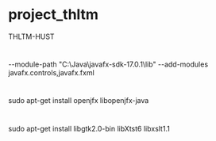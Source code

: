 # project_thltm
THLTM-HUST
#
--module-path "C:\Java\javafx-sdk-17.0.1\lib" --add-modules javafx.controls,javafx.fxml
#
sudo apt-get install openjfx libopenjfx-java
#
sudo apt-get install libgtk2.0-bin libXtst6 libxslt1.1

